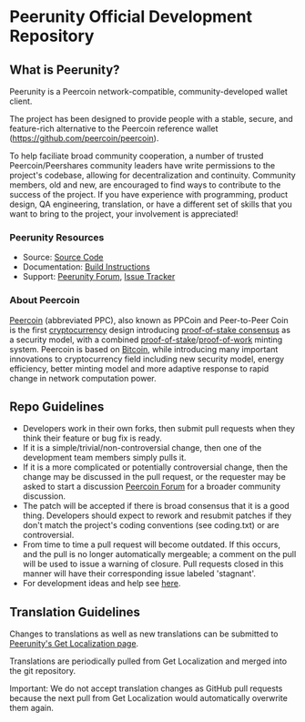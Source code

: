 # Peerunity Official Development Repository

## What is Peerunity?

Peerunity is a Peercoin network-compatible, community-developed wallet client.

The project has been designed to provide people with a stable, secure, and feature-rich alternative to the Peercoin reference wallet (https://github.com/peercoin/peercoin). 

To help faciliate broad community cooperation, a number of trusted Peercoin/Peershares community leaders have write permissions to the project's codebase, allowing for decentralization and continuity. Community members, old and new, are encouraged to find ways to contribute to the success of the project. If you have experience with programming, product design, QA engineering, translation, or have a different set of skills that you want to bring to the project, your involvement is appreciated!


### Peerunity Resources
* Source: [Source Code](https://github.com/Peerunity/Peerunity)
* Documentation: [Build Instructions](https://github.com/Peerunity/Peerunity/tree/master/doc)
* Support: [Peerunity Forum](https://talk.peercoin.net), [Issue Tracker](https://github.com/Peerunity/Peerunity/issues?state=open)


### About Peercoin
[Peercoin](https://peercoin.net) (abbreviated PPC), also known as PPCoin and Peer-to-Peer Coin is the first [cryptocurrency](https://en.wikipedia.org/wiki/Cryptocurrency) design introducing [proof-of-stake consensus](https://peercoin.net/assets/paper/peercoin-paper.pdf) as a security model, with a combined [proof-of-stake](https://peercoin.net/assets/paper/peercoin-paper.pdf)/[proof-of-work](https://en.wikipedia.org/wiki/Proof-of-work_system) minting system. Peercoin is based on [Bitcoin](https://bitcoin.org/en/), while introducing many important innovations to cryptocurrency field including new security model, energy efficiency, better minting model and more adaptive response to rapid change in network computation power.


## Repo Guidelines

* Developers work in their own forks, then submit pull requests when they think their feature or bug fix is ready.
* If it is a simple/trivial/non-controversial change, then one of the development team members simply pulls it.
* If it is a more complicated or potentially controversial change, then the change may be discussed in the pull request, or the requester may be asked to start a discussion [Peercoin Forum](https://talk.peercoin.net) for a broader community discussion. 
* The patch will be accepted if there is broad consensus that it is a good thing. Developers should expect to rework and resubmit patches if they don't match the project's coding conventions (see coding.txt) or are controversial.
* From time to time a pull request will become outdated. If this occurs, and the pull is no longer automatically mergeable; a comment on the pull will be used to issue a warning of closure.  Pull requests closed in this manner will have their corresponding issue labeled 'stagnant'.
* For development ideas and help see [here](https://talk.peercoin.net/c/protocol).


## Translation Guidelines

Changes to translations as well as new translations can be submitted to
[Peerunity's Get Localization page](https://www.getlocalization.com/Peerunity).

Translations are periodically pulled from Get Localization and merged into the git repository.

Important: We do not accept translation changes as GitHub pull requests because the next
pull from Get Localization would automatically overwrite them again.
